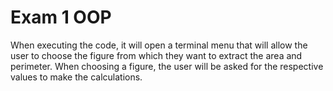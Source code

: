 # Exam 1 OOP

When executing the code, it will open a terminal menu that will allow the user to choose the figure from which they want to extract the area and perimeter. When choosing a figure, the user will be asked for the respective values ​​to make the calculations.
